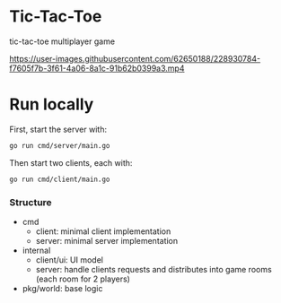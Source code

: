 # Tic-Tac-Toe
 tic-tac-toe multiplayer game

https://user-images.githubusercontent.com/62650188/228930784-f7605f7b-3f61-4a06-8a1c-91b62b0399a3.mp4


# Run locally
First, start the server with:
```bash
go run cmd/server/main.go
```

Then start two clients, each with:
```bash
go run cmd/client/main.go
```

### Structure
* cmd
    * client: minimal client implementation
    * server: minimal server implementation
* internal
    * client/ui: UI model
    * server: handle clients requests and distributes into game rooms (each room for 2 players)
* pkg/world: base logic
